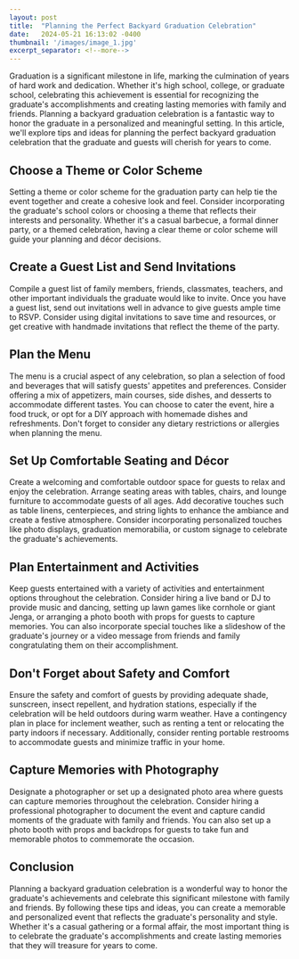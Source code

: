 ```yaml
---
layout: post
title:  "Planning the Perfect Backyard Graduation Celebration"
date:   2024-05-21 16:13:02 -0400
thumbnail: '/images/image_1.jpg'
excerpt_separator: <!--more-->
---
```

Graduation is a significant milestone in life, marking the culmination of years of hard work and dedication. <!--more-->Whether it's high school, college, or graduate school, celebrating this achievement is essential for recognizing the graduate's accomplishments and creating lasting memories with family and friends. Planning a backyard graduation celebration is a fantastic way to honor the graduate in a personalized and meaningful setting. In this article, we'll explore tips and ideas for planning the perfect backyard graduation celebration that the graduate and guests will cherish for years to come.

## Choose a Theme or Color Scheme
Setting a theme or color scheme for the graduation party can help tie the event together and create a cohesive look and feel. Consider incorporating the graduate's school colors or choosing a theme that reflects their interests and personality. Whether it's a casual barbecue, a formal dinner party, or a themed celebration, having a clear theme or color scheme will guide your planning and décor decisions.

## Create a Guest List and Send Invitations
Compile a guest list of family members, friends, classmates, teachers, and other important individuals the graduate would like to invite. Once you have a guest list, send out invitations well in advance to give guests ample time to RSVP. Consider using digital invitations to save time and resources, or get creative with handmade invitations that reflect the theme of the party.

## Plan the Menu
The menu is a crucial aspect of any celebration, so plan a selection of food and beverages that will satisfy guests' appetites and preferences. Consider offering a mix of appetizers, main courses, side dishes, and desserts to accommodate different tastes. You can choose to cater the event, hire a food truck, or opt for a DIY approach with homemade dishes and refreshments. Don't forget to consider any dietary restrictions or allergies when planning the menu.

## Set Up Comfortable Seating and Décor
Create a welcoming and comfortable outdoor space for guests to relax and enjoy the celebration. Arrange seating areas with tables, chairs, and lounge furniture to accommodate guests of all ages. Add decorative touches such as table linens, centerpieces, and string lights to enhance the ambiance and create a festive atmosphere. Consider incorporating personalized touches like photo displays, graduation memorabilia, or custom signage to celebrate the graduate's achievements.

## Plan Entertainment and Activities
Keep guests entertained with a variety of activities and entertainment options throughout the celebration. Consider hiring a live band or DJ to provide music and dancing, setting up lawn games like cornhole or giant Jenga, or arranging a photo booth with props for guests to capture memories. You can also incorporate special touches like a slideshow of the graduate's journey or a video message from friends and family congratulating them on their accomplishment.

## Don't Forget about Safety and Comfort
Ensure the safety and comfort of guests by providing adequate shade, sunscreen, insect repellent, and hydration stations, especially if the celebration will be held outdoors during warm weather. Have a contingency plan in place for inclement weather, such as renting a tent or relocating the party indoors if necessary. Additionally, consider renting portable restrooms to accommodate guests and minimize traffic in your home.

## Capture Memories with Photography
Designate a photographer or set up a designated photo area where guests can capture memories throughout the celebration. Consider hiring a professional photographer to document the event and capture candid moments of the graduate with family and friends. You can also set up a photo booth with props and backdrops for guests to take fun and memorable photos to commemorate the occasion.

## Conclusion
Planning a backyard graduation celebration is a wonderful way to honor the graduate's achievements and celebrate this significant milestone with family and friends. By following these tips and ideas, you can create a memorable and personalized event that reflects the graduate's personality and style. Whether it's a casual gathering or a formal affair, the most important thing is to celebrate the graduate's accomplishments and create lasting memories that they will treasure for years to come.
